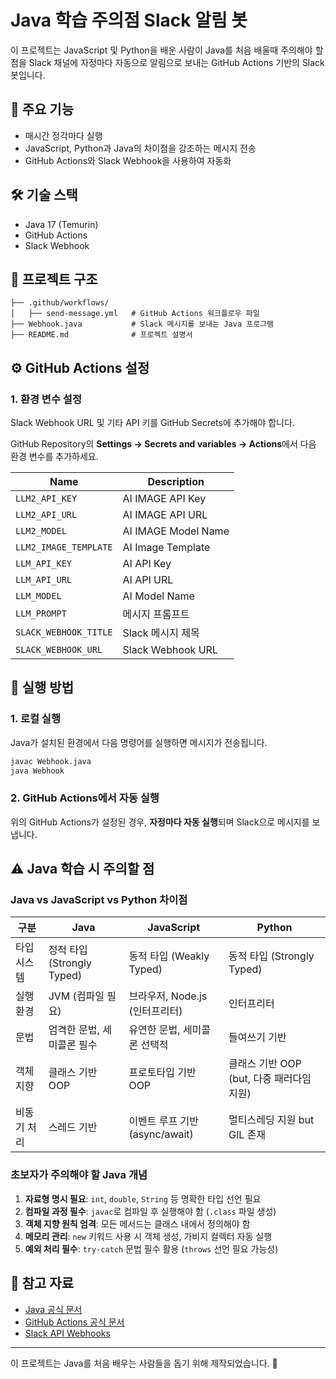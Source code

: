 # Java 학습 주의점 Slack 알림 봇

이 프로젝트는 JavaScript 및 Python을 배운 사람이 Java를 처음 배울때 주의해야 할 점을 Slack 채널에 자정마다 자동으로 알림으로 보내는 GitHub Actions 기반의 Slack 봇입니다.

## 📌 주요 기능
- 매시간 정각마다 실행
- JavaScript, Python과 Java의 차이점을 강조하는 메시지 전송
- GitHub Actions와 Slack Webhook을 사용하여 자동화

## 🛠 기술 스택
- Java 17 (Temurin)
- GitHub Actions
- Slack Webhook

## 📂 프로젝트 구조
```
├── .github/workflows/
│   ├── send-message.yml   # GitHub Actions 워크플로우 파일
├── Webhook.java           # Slack 메시지를 보내는 Java 프로그램
├── README.md              # 프로젝트 설명서
```

## ⚙️ GitHub Actions 설정
### 1. 환경 변수 설정
Slack Webhook URL 및 기타 API 키를 GitHub Secrets에 추가해야 합니다.

GitHub Repository의 **Settings → Secrets and variables → Actions**에서 다음 환경 변수를 추가하세요.

| Name                     | Description |
|--------------------------|-------------|
| `LLM2_API_KEY`          | AI IMAGE API Key |
| `LLM2_API_URL`          | AI IMAGE API URL |
| `LLM2_MODEL`            | AI IMAGE Model Name |
| `LLM2_IMAGE_TEMPLATE`   | AI Image Template |
| `LLM_API_KEY`           | AI API Key |
| `LLM_API_URL`           | AI API URL |
| `LLM_MODEL`             | AI Model Name |
| `LLM_PROMPT`            | 메시지 프롬프트 |
| `SLACK_WEBHOOK_TITLE`   | Slack 메시지 제목 |
| `SLACK_WEBHOOK_URL`     | Slack Webhook URL |


## 🚀 실행 방법
### 1. 로컬 실행
Java가 설치된 환경에서 다음 명령어를 실행하면 메시지가 전송됩니다.
```sh
javac Webhook.java
java Webhook
```

### 2. GitHub Actions에서 자동 실행
위의 GitHub Actions가 설정된 경우, **자정마다 자동 실행**되며 Slack으로 메시지를 보냅니다.

## ⚠️ Java 학습 시 주의할 점
### Java vs JavaScript vs Python 차이점
| 구분 | Java | JavaScript | Python |
|------|------|-----------|--------|
| 타입 시스템 | 정적 타입 (Strongly Typed) | 동적 타입 (Weakly Typed) | 동적 타입 (Strongly Typed) |
| 실행 환경 | JVM (컴파일 필요) | 브라우저, Node.js (인터프리터) | 인터프리터 |
| 문법 | 엄격한 문법, 세미콜론 필수 | 유연한 문법, 세미콜론 선택적 | 들여쓰기 기반 |
| 객체 지향 | 클래스 기반 OOP | 프로토타입 기반 OOP | 클래스 기반 OOP (but, 다중 패러다임 지원) |
| 비동기 처리 | 스레드 기반 | 이벤트 루프 기반 (async/await) | 멀티스레딩 지원 but GIL 존재 |

### 초보자가 주의해야 할 Java 개념
1. **자료형 명시 필요**: `int`, `double`, `String` 등 명확한 타입 선언 필요
2. **컴파일 과정 필수**: `javac`로 컴파일 후 실행해야 함 (`.class` 파일 생성)
3. **객체 지향 원칙 엄격**: 모든 메서드는 클래스 내에서 정의해야 함
4. **메모리 관리**: `new` 키워드 사용 시 객체 생성, 가비지 컬렉터 자동 실행
5. **예외 처리 필수**: `try-catch` 문법 필수 활용 (`throws` 선언 필요 가능성)

## 📌 참고 자료
- [Java 공식 문서](https://docs.oracle.com/en/java/)
- [GitHub Actions 공식 문서](https://docs.github.com/en/actions)
- [Slack API Webhooks](https://api.slack.com/messaging/webhooks)

---
이 프로젝트는 Java를 처음 배우는 사람들을 돕기 위해 제작되었습니다. 🚀

